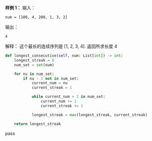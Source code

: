 
**样例 1：**
输入：
```
num = [100, 4, 200, 1, 3, 2]
```
输出：
```
4
```
解释：
这个最长的连续序列是 [1, 2, 3, 4]. 返回所求长度 4


```python
def longest_consecutive(self, num: List[int]) -> int:
	longest_streak = 0
	num_set = set(num)

	for nu in num_set:
		if nu - 1 not in num_set:
			current_num = nu
			current_streak = 1

			while current_num + 1 in num_set:
				current_num += 1
				current_streak += 1

			longest_streak = max(longest_streak, current_streak)

	return longest_streak
```
pass
